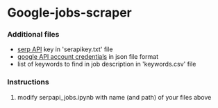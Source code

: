 # Google-jobs-scraper

### Additional files
- [serp API](https://serpapi.com/search-api) key in 'serapikey.txt' file
- [google API account credentials](https://developers.google.com/workspace/guides/create-credentials) in json file format 
- list of keywords to find in job description in 'keywords.csv' file

### Instructions
1. modify serpapi_jobs.ipynb with name (and path) of your files above
